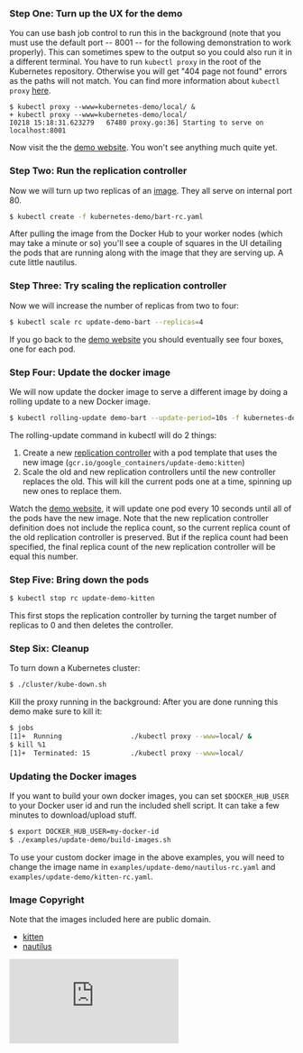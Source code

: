 
### Step One: Turn up the UX for the demo

You can use bash job control to run this in the background (note that you must use the default port -- 8001 -- for the following demonstration to work properly).
This can sometimes spew to the output so you could also run it in a different terminal. You have to run `kubectl proxy` in the root of the
Kubernetes repository. Otherwise you will get "404 page not found" errors as the paths will not match. You can find more information about `kubectl proxy`
[here](../../../docs/user-guide/kubectl/kubectl_proxy.md).

```
$ kubectl proxy --www=kubernetes-demo/local/ &
+ kubectl proxy --www=kubernetes-demo/local/
I0218 15:18:31.623279   67480 proxy.go:36] Starting to serve on localhost:8001
```

Now visit the the [demo website](http://172.17.8.101:8001/static).  You won't see anything much quite yet.

### Step Two: Run the replication controller
Now we will turn up two replicas of an [image](../images.md).  They all serve on internal port 80.

```bash
$ kubectl create -f kubernetes-demo/bart-rc.yaml
```

After pulling the image from the Docker Hub to your worker nodes (which may take a minute or so) you'll see a couple of squares in the UI detailing the pods that are running along with the image that they are serving up.  A cute little nautilus.

### Step Three: Try scaling the replication controller

Now we will increase the number of replicas from two to four:

```bash
$ kubectl scale rc update-demo-bart --replicas=4
```

If you go back to the [demo website](http://localhost:8001/static/index.html) you should eventually see four boxes, one for each pod.

### Step Four: Update the docker image
We will now update the docker image to serve a different image by doing a rolling update to a new Docker image.

```bash
$ kubectl rolling-update demo-bart --update-period=10s -f kubernetes-demo/homer-rc.yaml
```
The rolling-update command in kubectl will do 2 things:

1. Create a new [replication controller](../../../docs/user-guide/replication-controller.md) with a pod template that uses the new image (`gcr.io/google_containers/update-demo:kitten`)
2. Scale the old and new replication controllers until the new controller replaces the old. This will kill the current pods one at a time, spinning up new ones to replace them.

Watch the [demo website](http://localhost:8001/static/index.html), it will update one pod every 10 seconds until all of the pods have the new image.
Note that the new replication controller definition does not include the replica count, so the current replica count of the old replication controller is preserved.
But if the replica count had been specified, the final replica count of the new replication controller will be equal this number.

### Step Five: Bring down the pods

```bash
$ kubectl stop rc update-demo-kitten
```

This first stops the replication controller by turning the target number of replicas to 0 and then deletes the controller.

### Step Six: Cleanup

To turn down a Kubernetes cluster:

```bash
$ ./cluster/kube-down.sh
```

Kill the proxy running in the background:
After you are done running this demo make sure to kill it:

```bash
$ jobs
[1]+  Running                 ./kubectl proxy --www=local/ &
$ kill %1
[1]+  Terminated: 15          ./kubectl proxy --www=local/
```

### Updating the Docker images

If you want to build your own docker images, you can set `$DOCKER_HUB_USER` to your Docker user id and run the included shell script. It can take a few minutes to download/upload stuff.

```bash
$ export DOCKER_HUB_USER=my-docker-id
$ ./examples/update-demo/build-images.sh
```

To use your custom docker image in the above examples, you will need to change the image name in `examples/update-demo/nautilus-rc.yaml` and `examples/update-demo/kitten-rc.yaml`.

### Image Copyright

Note that the images included here are public domain.

* [kitten](http://commons.wikimedia.org/wiki/File:Kitten-stare.jpg)
* [nautilus](http://commons.wikimedia.org/wiki/File:Nautilus_pompilius.jpg)


<!-- BEGIN MUNGE: GENERATED_ANALYTICS -->
[![Analytics](https://kubernetes-site.appspot.com/UA-36037335-10/GitHub/docs/user-guide/update-demo/README.md?pixel)]()
<!-- END MUNGE: GENERATED_ANALYTICS -->
